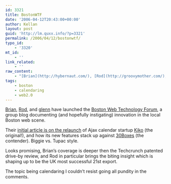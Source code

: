 ```yaml
---
id: 3321
title: BostonWTF
date: '2006-04-12T20:43:00+00:00'
author: Kellan
layout: post
guid: 'http://lm.quxx.info/?p=3321'
permalink: /2006/04/12/bostonwtf/
typo_id:
    - '3320'
mt_id:
    - ''
link_related:
    - ''
raw_content:
    - "[Brian](http://hybernaut.com/), [Rod](http://groovymother.com/), and [glenn](http://www.furia.com/) have launched the [Boston Web Technology Forum](http://bostonwtf.com/), a group blog documenting (and hopefully instigating) innovation in the local Boston web scene.\r\n\r\nTheir [initial article is on the relaunch](http://bostonwtf.com/kiko-2.0) of  Ajax calendar startup [Kiko](http://kiko.com) (the original!), and how its new features stack up against [30Boxes](http://30boxes.net) (the contender).  Biggie vs. Tupac style.\r\n\r\nLooks promising, Brian\\'s coverage is deeper then the Techcrunch patented drive-by review, and Rod in particular brings the biting insight which is shaping up to be the UK most successful 21st export.\r\n\r\nThe topic being calendaring I couldn\\'t resist going all pundity in the comments."
tags:
    - boston
    - calendaring
    - web2.0
---
```


[Brian](http://hybernaut.com/), [Rod](http://groovymother.com/), and [glenn](http://www.furia.com/) have launched the [Boston Web Technology Forum](http://bostonwtf.com/), a group blog documenting (and hopefully instigating) innovation in the local Boston web scene.

Their [initial article is on the relaunch](http://bostonwtf.com/kiko-2.0) of Ajax calendar startup [Kiko](http://kiko.com) (the original!), and how its new features stack up against [30Boxes](http://30boxes.net) (the contender). Biggie vs. Tupac style.

Looks promising, Brian’s coverage is deeper then the Techcrunch patented drive-by review, and Rod in particular brings the biting insight which is shaping up to be the UK most successful 21st export.

The topic being calendaring I couldn’t resist going all pundity in the comments.